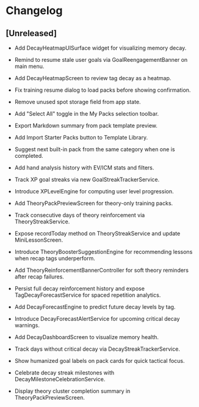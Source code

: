 # Changelog

## [Unreleased]
- Add DecayHeatmapUISurface widget for visualizing memory decay.
- Remind to resume stale user goals via GoalReengagementBanner on main menu.
- Add DecayHeatmapScreen to review tag decay as a heatmap.
- Fix training resume dialog to load packs before showing confirmation.
- Remove unused spot storage field from app state.
- Add "Select All" toggle in the My Packs selection toolbar.
- Export Markdown summary from pack template preview.
- Add Import Starter Packs button to Template Library.
- Suggest next built-in pack from the same category when one is completed.
- Add hand analysis history with EV/ICM stats and filters.
- Track XP goal streaks via new GoalStreakTrackerService.
- Introduce XPLevelEngine for computing user level progression.
- Add TheoryPackPreviewScreen for theory-only training packs.
- Track consecutive days of theory reinforcement via TheoryStreakService.
- Expose recordToday method on TheoryStreakService and update MiniLessonScreen.
- Introduce TheoryBoosterSuggestionEngine for recommending lessons when recap tags underperform.
- Add TheoryReinforcementBannerController for soft theory reminders after recap failures.
- Persist full decay reinforcement history and expose TagDecayForecastService for spaced repetition analytics.
- Add DecayForecastEngine to predict future decay levels by tag.
- Introduce DecayForecastAlertService for upcoming critical decay warnings.
- Add DecayDashboardScreen to visualize memory health.
- Track days without critical decay via DecayStreakTrackerService.
- Show humanized goal labels on pack cards for quick tactical focus.

- Celebrate decay streak milestones with DecayMilestoneCelebrationService.
- Display theory cluster completion summary in TheoryPackPreviewScreen.
